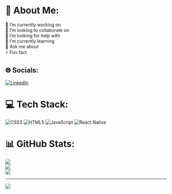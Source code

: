 # 💫 About Me:
🔭 I’m currently working on<br>👯 I’m looking to collaborate on<br>🤝 I’m looking for help with<br>🌱 I’m currently learning<br>💬 Ask me about<br>⚡ Fun fact


## 🌐 Socials:
[![LinkedIn](https://img.shields.io/badge/LinkedIn-%230077B5.svg?logo=linkedin&logoColor=white)](https://linkedin.com/in/priscilasemper) 

# 💻 Tech Stack:
![CSS3](https://img.shields.io/badge/css3-%231572B6.svg?style=flat-square&logo=css3&logoColor=white) ![HTML5](https://img.shields.io/badge/html5-%23E34F26.svg?style=flat-square&logo=html5&logoColor=white) ![JavaScript](https://img.shields.io/badge/javascript-%23323330.svg?style=flat-square&logo=javascript&logoColor=%23F7DF1E) ![React Native](https://img.shields.io/badge/react_native-%2320232a.svg?style=flat-square&logo=react&logoColor=%2361DAFB)
# 📊 GitHub Stats:
![](https://github-readme-stats.vercel.app/api?username=prism93&theme=dark&hide_border=true&include_all_commits=false&count_private=false)<br/>
![](https://github-readme-streak-stats.herokuapp.com/?user=prism93&theme=dark&hide_border=true)<br/>
![](https://github-readme-stats.vercel.app/api/top-langs/?username=prism93&theme=dark&hide_border=true&include_all_commits=false&count_private=false&layout=compact)

---
[![](https://visitcount.itsvg.in/api?id=prism93&icon=0&color=1)](https://visitcount.itsvg.in)

<!-- Proudly created with GPRM ( https://gprm.itsvg.in ) -->